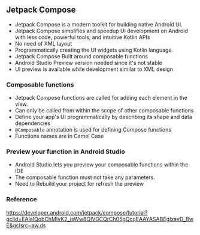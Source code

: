 ## Jetpack Compose
- Jetpack Compose is a modern toolkit for building native Android UI.
- Jetpack Compose simplifies and speedup UI development on Android with less code, powerful tools, and intuitive Kotlin APIs
- No need of XML layout
- Programmatically creating the UI widgets using Kotlin language.
- Jetpack Compose Built around composable functions
- Android Studio Preview version needed since it's not stable
- UI preview is available while development similar to XML design

### Composable functions 
- Jetpack Compose functions are called for adding each element in the view.
- Can only be called from within the scope of other composable functions
- Define your app's UI programmatically by describing its shape and data dependencies
- `@Composable` annotation is used for defining Compose functions
- Functions names are in Camel Case

### Preview your function in Android Studio
- Android Studio lets you preview your composable functions within the IDE
- The composable function must not take any parameters.
- Need to Rebuild your project for refresh the preview


### Reference
https://developer.android.com/jetpack/compose/tutorial?gclid=EAIaIQobChMIvK2_isWw8QIVGCQrCh05gQcqEAAYASABEgIxavD_BwE&gclsrc=aw.ds
